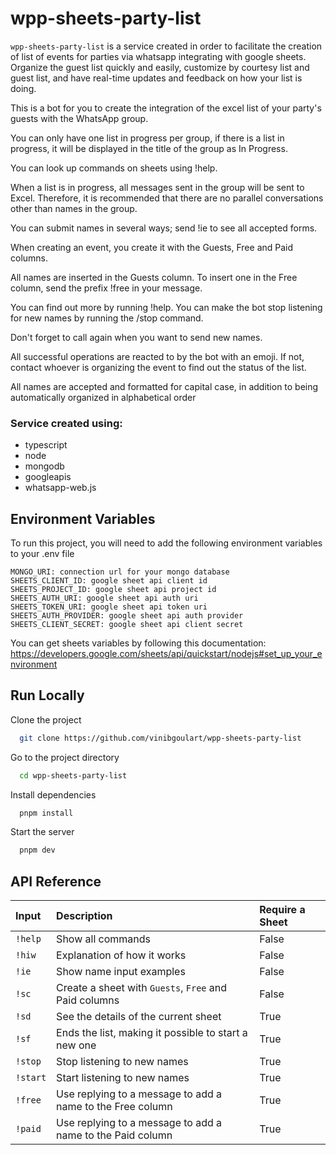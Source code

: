 # wpp-sheets-party-list

`wpp-sheets-party-list` is a service created in order to facilitate the creation of list of events for parties via whatsapp integrating with google sheets. Organize the guest list quickly and easily, customize by courtesy list and guest list, and have real-time updates and feedback on how your list is doing.

This is a bot for you to create the integration of the excel list of your party's guests with the WhatsApp group.

You can only have one list in progress per group, if there is a list in progress, it will be displayed in the title of the group as In Progress.

You can look up commands on sheets using !help.

When a list is in progress, all messages sent in the group will be sent to Excel. Therefore, it is recommended that there are no parallel conversations other than names in the group.

You can submit names in several ways; send !ie to see all accepted forms.

When creating an event, you create it with the Guests, Free and Paid columns.

All names are inserted in the Guests column. To insert one in the Free column, send the prefix !free in your message.

You can find out more by running !help. You can make the bot stop listening for new names by running the /stop command.

Don't forget to call again when you want to send new names.

All successful operations are reacted to by the bot with an emoji. If not, contact whoever is organizing the event to find out the status of the list.

All names are accepted and formatted for capital case, in addition to being automatically organized in alphabetical order

### Service created using:

- typescript
- node
- mongodb
- googleapis
- whatsapp-web.js

## Environment Variables

To run this project, you will need to add the following environment variables to your .env file

```
MONGO_URI: connection url for your mongo database
SHEETS_CLIENT_ID: google sheet api client id
SHEETS_PROJECT_ID: google sheet api project id
SHEETS_AUTH_URI: google sheet api auth uri
SHEETS_TOKEN_URI: google sheet api token uri
SHEETS_AUTH_PROVIDER: google sheet api auth provider
SHEETS_CLIENT_SECRET: google sheet api client secret
```

You can get sheets variables by following this documentation: https://developers.google.com/sheets/api/quickstart/nodejs#set_up_your_environment

## Run Locally

Clone the project

```bash
  git clone https://github.com/vinibgoulart/wpp-sheets-party-list
```

Go to the project directory

```bash
  cd wpp-sheets-party-list
```

Install dependencies

```bash
  pnpm install
```

Start the server

```bash
  pnpm dev
```

## API Reference

| Input    | Description                                                | Require a Sheet |
| :------- | :--------------------------------------------------------- | :-------------- |
| `!help`  | Show all commands                                          | False           |
| `!hiw`   | Explanation of how it works                                | False           |
| `!ie`    | Show name input examples                                   | False           |
| `!sc`    | Create a sheet with `Guests`, `Free` and Paid columns      | False           |
| `!sd`    | See the details of the current sheet                       | True            |
| `!sf`    | Ends the list, making it possible to start a new one       | True            |
| `!stop`  | Stop listening to new names                                | True            |
| `!start` | Start listening to new names                               | True            |
| `!free`  | Use replying to a message to add a name to the Free column | True            |
| `!paid`  | Use replying to a message to add a name to the Paid column | True            |
